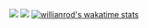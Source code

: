 [![](https://github-readme-stats.rinc.vercel.app/api/top-langs/?layout=compact&username=R1NC&show_icons=true&theme=vue&hide_title=true&line_height=31)](https://github.com/anuraghazra/github-readme-stats)
[![](https://github-readme-stats.rinc.vercel.app/api?include_all_commits=true&username=R1NC&show_icons=true&theme=vue&hide_title=true&line_height=41)](https://github.com/anuraghazra/github-readme-stats)
[![willianrod's wakatime stats](https://github-readme-stats.vercel.app/api/wakatime?username=R1NC)](https://github.com/anuraghazra/github-readme-stats)
